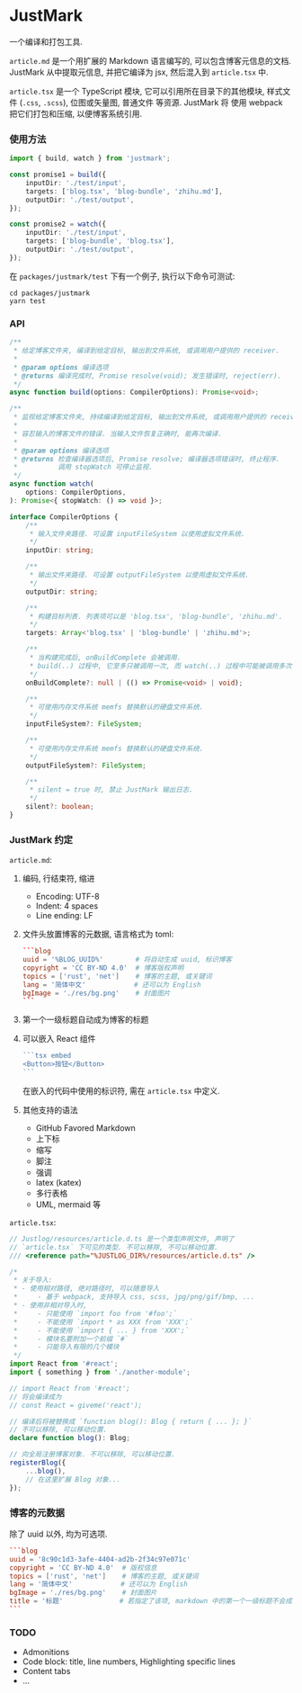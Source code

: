 # JustMark

一个编译和打包工具.

`article.md` 是一个用扩展的 Markdown 语言编写的, 可以包含博客元信息的文档.
JustMark 从中提取元信息, 并把它编译为 jsx, 然后混入到 `article.tsx` 中.

`article.tsx` 是一个 TypeScript 模块, 它可以引用所在目录下的其他模块,
样式文件 (`.css`, `.scss`), 位图或矢量图, 普通文件 等资源. JustMark 将
使用 webpack 把它们打包和压缩, 以便博客系统引用.

### 使用方法

```ts
import { build, watch } from 'justmark';

const promise1 = build({
    inputDir: './test/input',
    targets: ['blog.tsx', 'blog-bundle', 'zhihu.md'],
    outputDir: './test/output',
});

const promise2 = watch({
    inputDir: './test/input',
    targets: ['blog-bundle', 'blog.tsx'],
    outputDir: './test/output',
});
```

在 `packages/justmark/test` 下有一个例子, 执行以下命令可测试:

```shell
cd packages/justmark
yarn test
```

### API

```ts
/**
 * 给定博客文件夹, 编译到给定目标, 输出到文件系统, 或调用用户提供的 receiver.
 *  
 * @param options 编译选项
 * @returns 编译完成时, Promise resolve(void); 发生错误时, reject(err).
 */
async function build(options: CompilerOptions): Promise<void>;

/**
 * 监视给定博客文件夹, 持续编译到给定目标, 输出到文件系统, 或调用用户提供的 receiver.
 *
 * 容忍输入的博客文件的错误. 当输入文件恢复正确时, 能再次编译.
 *
 * @param options 编译选项
 * @returns 检查编译器选项后, Promise resolve; 编译器选项错误时, 终止程序.
 *          调用 stopWatch 可停止监视.
 */
async function watch(
    options: CompilerOptions,
): Promise<{ stopWatch: () => void }>;

interface CompilerOptions {
    /**
     * 输入文件夹路径. 可设置 inputFileSystem 以使用虚拟文件系统.
     */
    inputDir: string;

    /**
     * 输出文件夹路径. 可设置 outputFileSystem 以使用虚拟文件系统.
     */
    outputDir: string;

    /**
     * 构建目标列表. 列表项可以是 'blog.tsx', 'blog-bundle', 'zhihu.md'.
     */
    targets: Array<'blog.tsx' | 'blog-bundle' | 'zhihu.md'>;

    /**
     * 当构建完成后, onBuildComplete 会被调用.
     * build(..) 过程中, 它至多只被调用一次, 而 watch(..) 过程中可能被调用多次.
     */
    onBuildComplete?: null | (() => Promise<void> | void);

    /**
     * 可使用内存文件系统 memfs 替换默认的硬盘文件系统.
     */
    inputFileSystem?: FileSystem;

    /**
     * 可使用内存文件系统 memfs 替换默认的硬盘文件系统.
     */
    outputFileSystem?: FileSystem;

    /**
     * silent = true 时, 禁止 JustMark 输出日志.
     */
    silent?: boolean;
}
```

### JustMark 约定

`article.md`:

1. 编码, 行结束符, 缩进
    - Encoding: UTF-8
    - Indent: 4 spaces
    - Line ending: LF
2. 文件头放置博客的元数据, 语言格式为 toml:
    ````toml
    ```blog
    uuid = '%BLOG_UUID%'        # 将自动生成 uuid, 标识博客
    copyright = 'CC BY-ND 4.0'  # 博客版权声明
    topics = ['rust', 'net']    # 博客的主题, 或关键词
    lang = '简体中文'            # 还可以为 English
    bgImage = './res/bg.png'    # 封面图片
    ```
    ````
3. 第一个一级标题自动成为博客的标题
4. 可以嵌入 React 组件

    ````ts
    ```tsx embed
    <Button>按钮</Button>
    ```
    ````

    在嵌入的代码中使用的标识符, 需在 `article.tsx` 中定义.
5. 其他支持的语法
    - GitHub Favored Markdown
    - 上下标
    - 缩写
    - 脚注
    - 强调
    - latex (katex)
    - 多行表格
    - UML, mermaid 等

`article.tsx`:

```ts
// Justlog/resources/article.d.ts 是一个类型声明文件, 声明了
// `article.tsx` 下可见的类型. 不可以移除, 不可以移动位置.
/// <reference path="%JUSTLOG_DIR%/resources/article.d.ts" />

/*
 * 关于导入:
 * - 使用相对路径, 绝对路径时, 可以随意导入
 *     - 基于 webpack, 支持导入 css, scss, jpg/png/gif/bmp, ...
 * - 使用非相对导入时,
 *     - 只能使用 `import foo from '#foo';`
 *     - 不能使用 `import * as XXX from 'XXX';`
 *     - 不能使用 `import { ... } from 'XXX';`
 *     - 模块名要附加一个前缀 `#`
 *     - 只能导入有限的几个模块
 */
import React from '#react';
import { something } from './another-module';

// import React from '#react';
// 将会编译成为
// const React = giveme('react');

// 编译后将被替换成 `function blog(): Blog { return { ... }; }`
// 不可以移除, 可以移动位置.
declare function blog(): Blog;

// 向全局注册博客对象. 不可以移除, 可以移动位置.
registerBlog({
    ...blog(),
    // 在这里扩展 Blog 对象...
});
```

### 博客的元数据

除了 uuid 以外, 均为可选项.

````toml
```blog
uuid = '8c90c1d3-3afe-4404-ad2b-2f34c97e071c'
copyright = 'CC BY-ND 4.0'  # 版权信息
topics = ['rust', 'net']    # 博客的主题, 或关键词
lang = '简体中文'            # 还可以为 English
bgImage = './res/bg.png'    # 封面图片
title = '标题'              # 若指定了该项, markdown 中的第一个一级标题不会成为标题
```
````

### TODO

- Admonitions
- Code block: title, line numbers, Highlighting specific lines
- Content tabs
- ...
